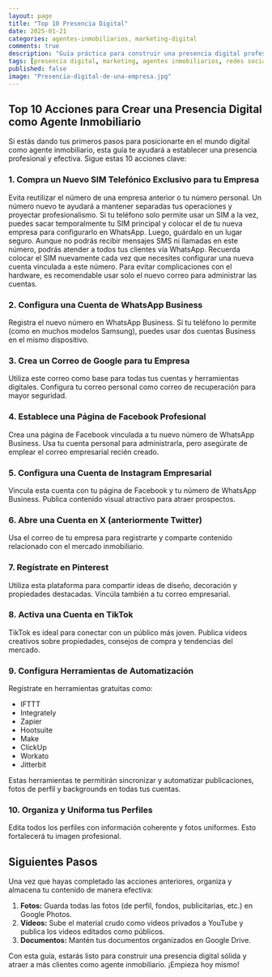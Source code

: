 ```yaml
---
layout: page
title: "Top 10 Presencia Digital"
date: 2025-01-21
categories: agentes-inmobiliarios, marketing-digital
comments: true
description: "Guía práctica para construir una presencia digital profesional y efectiva como agente inmobiliario."
tags: [presencia digital, marketing, agentes inmobiliarios, redes sociales, automatización]
published: false
image: "Presencia-digital-de-una-empresa.jpg"
---
```


## Top 10 Acciones para Crear una Presencia Digital como Agente Inmobiliario

Si estás dando tus primeros pasos para posicionarte en el mundo digital como agente inmobiliario, esta guía te ayudará a establecer una presencia profesional y efectiva. Sigue estas 10 acciones clave:

### 1. Compra un Nuevo SIM Telefónico Exclusivo para tu Empresa
Evita reutilizar el número de una empresa anterior o tu número personal. Un número nuevo te ayudará a mantener separadas tus operaciones y proyectar profesionalismo. Si tu teléfono solo permite usar un SIM a la vez, puedes sacar temporalmente tu SIM principal y colocar el de tu nueva empresa para configurarlo en WhatsApp. Luego, guárdalo en un lugar seguro. Aunque no podrás recibir mensajes SMS ni llamadas en este número, podrás atender a todos tus clientes vía WhatsApp. Recuerda colocar el SIM nuevamente cada vez que necesites configurar una nueva cuenta vinculada a este número. Para evitar complicaciones con el hardware, es recomendable usar solo el nuevo correo para administrar las cuentas.

### 2. Configura una Cuenta de WhatsApp Business
Registra el nuevo número en WhatsApp Business. Si tu teléfono lo permite (como en muchos modelos Samsung), puedes usar dos cuentas Business en el mismo dispositivo.

### 3. Crea un Correo de Google para tu Empresa
Utiliza este correo como base para todas tus cuentas y herramientas digitales. Configura tu correo personal como correo de recuperación para mayor seguridad.

### 4. Establece una Página de Facebook Profesional
Crea una página de Facebook vinculada a tu nuevo número de WhatsApp Business. Usa tu cuenta personal para administrarla, pero asegúrate de emplear el correo empresarial recién creado.

### 5. Configura una Cuenta de Instagram Empresarial
Vincula esta cuenta con tu página de Facebook y tu número de WhatsApp Business. Publica contenido visual atractivo para atraer prospectos.

### 6. Abre una Cuenta en X (anteriormente Twitter)
Usa el correo de tu empresa para registrarte y comparte contenido relacionado con el mercado inmobiliario.

### 7. Regístrate en Pinterest
Utiliza esta plataforma para compartir ideas de diseño, decoración y propiedades destacadas. Vincúla también a tu correo empresarial.

### 8. Activa una Cuenta en TikTok
TikTok es ideal para conectar con un público más joven. Publica videos creativos sobre propiedades, consejos de compra y tendencias del mercado.

### 9. Configura Herramientas de Automatización
Regístrate en herramientas gratuitas como:
- IFTTT
- Integrately
- Zapier
- Hootsuite
- Make
- ClickUp
- Workato
- Jitterbit

Estas herramientas te permitirán sincronizar y automatizar publicaciones, fotos de perfil y backgrounds en todas tus cuentas.

### 10. Organiza y Uniforma tus Perfiles
Edita todos los perfiles con información coherente y fotos uniformes. Esto fortalecerá tu imagen profesional.

## Siguientes Pasos

Una vez que hayas completado las acciones anteriores, organiza y almacena tu contenido de manera efectiva:

1. **Fotos:** Guarda todas las fotos (de perfil, fondos, publicitarias, etc.) en Google Photos.
2. **Videos:** Sube el material crudo como videos privados a YouTube y publica los videos editados como públicos.
3. **Documentos:** Mantén tus documentos organizados en Google Drive.

Con esta guía, estarás listo para construir una presencia digital sólida y atraer a más clientes como agente inmobiliario. ¡Empieza hoy mismo!

